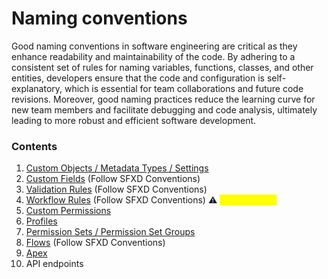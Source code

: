 # Naming conventions

Good naming conventions in software engineering are critical as they enhance readability and maintainability of the code. By adhering to a consistent set of rules for naming variables, functions, classes, and other entities, developers ensure that the code and configuration is self-explanatory, which is essential for team collaborations and future code revisions. Moreover, good naming practices reduce the learning curve for new team members and facilitate debugging and code analysis, ultimately leading to more robust and efficient software development.&#x20;

### Contents

1. [Custom Objects / Metadata Types / Settings](object-metadata-type-settings-conventions.md)
2. [Custom Fields](https://wiki.sfxd.org/books/best-practices/page/general-conventions) (Follow SFXD Conventions)
3. [Validation Rules](https://wiki.sfxd.org/books/best-practices/chapter/validation-rule-conventions) (Follow SFXD Conventions)
4. [Workflow Rules](https://wiki.sfxd.org/books/best-practices/chapter/workflow-conventions) (Follow SFXD Conventions) :warning: <mark style="color:yellow;">DEPRECATED</mark>
5. [Custom Permissions](custom-permissions-conventions.md)
6. [Profiles](profile-conventions.md)
7. [Permission Sets / Permission Set Groups](permission-set-group-conventions.md)
8. [Flows](https://wiki.sfxd.org/books/best-practices/page/flow-naming-conventions) (Follow SFXD Conventions)
9. [Apex](apex-naming-conventions.md)
10. API endpoints

